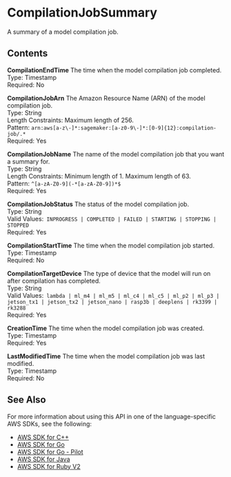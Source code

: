 # CompilationJobSummary<a name="API_CompilationJobSummary"></a>

A summary of a model compilation job\.

## Contents<a name="API_CompilationJobSummary_Contents"></a>

 **CompilationEndTime**   <a name="SageMaker-Type-CompilationJobSummary-CompilationEndTime"></a>
The time when the model compilation job completed\.  
Type: Timestamp  
Required: No

 **CompilationJobArn**   <a name="SageMaker-Type-CompilationJobSummary-CompilationJobArn"></a>
The Amazon Resource Name \(ARN\) of the model compilation job\.  
Type: String  
Length Constraints: Maximum length of 256\.  
Pattern: `arn:aws[a-z\-]*:sagemaker:[a-z0-9\-]*:[0-9]{12}:compilation-job/.*`   
Required: Yes

 **CompilationJobName**   <a name="SageMaker-Type-CompilationJobSummary-CompilationJobName"></a>
The name of the model compilation job that you want a summary for\.  
Type: String  
Length Constraints: Minimum length of 1\. Maximum length of 63\.  
Pattern: `^[a-zA-Z0-9](-*[a-zA-Z0-9])*$`   
Required: Yes

 **CompilationJobStatus**   <a name="SageMaker-Type-CompilationJobSummary-CompilationJobStatus"></a>
The status of the model compilation job\.  
Type: String  
Valid Values:` INPROGRESS | COMPLETED | FAILED | STARTING | STOPPING | STOPPED`   
Required: Yes

 **CompilationStartTime**   <a name="SageMaker-Type-CompilationJobSummary-CompilationStartTime"></a>
The time when the model compilation job started\.  
Type: Timestamp  
Required: No

 **CompilationTargetDevice**   <a name="SageMaker-Type-CompilationJobSummary-CompilationTargetDevice"></a>
The type of device that the model will run on after compilation has completed\.  
Type: String  
Valid Values:` lambda | ml_m4 | ml_m5 | ml_c4 | ml_c5 | ml_p2 | ml_p3 | jetson_tx1 | jetson_tx2 | jetson_nano | rasp3b | deeplens | rk3399 | rk3288`   
Required: Yes

 **CreationTime**   <a name="SageMaker-Type-CompilationJobSummary-CreationTime"></a>
The time when the model compilation job was created\.  
Type: Timestamp  
Required: Yes

 **LastModifiedTime**   <a name="SageMaker-Type-CompilationJobSummary-LastModifiedTime"></a>
The time when the model compilation job was last modified\.  
Type: Timestamp  
Required: No

## See Also<a name="API_CompilationJobSummary_SeeAlso"></a>

For more information about using this API in one of the language\-specific AWS SDKs, see the following:
+  [AWS SDK for C\+\+](https://docs.aws.amazon.com/goto/SdkForCpp/sagemaker-2017-07-24/CompilationJobSummary) 
+  [AWS SDK for Go](https://docs.aws.amazon.com/goto/SdkForGoV1/sagemaker-2017-07-24/CompilationJobSummary) 
+  [AWS SDK for Go \- Pilot](https://docs.aws.amazon.com/goto/SdkForGoPilot/sagemaker-2017-07-24/CompilationJobSummary) 
+  [AWS SDK for Java](https://docs.aws.amazon.com/goto/SdkForJava/sagemaker-2017-07-24/CompilationJobSummary) 
+  [AWS SDK for Ruby V2](https://docs.aws.amazon.com/goto/SdkForRubyV2/sagemaker-2017-07-24/CompilationJobSummary) 